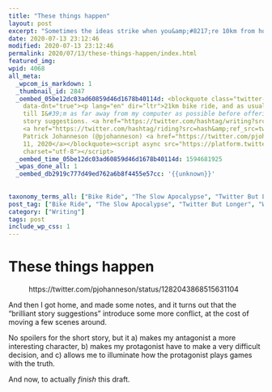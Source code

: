 ```yaml
---
title: "These things happen"
layout: post
excerpt: "Sometimes the ideas strike when you&amp;#8217;re 10km from home."
date: 2020-07-13 23:12:46
modified: 2020-07-13 23:12:46
permalink: 2020/07/13/these-things-happen/index.html
featured_img: 
wpid: 4068
all_meta: 
  _wpcom_is_markdown: 1
  _thumbnail_id: 2847
  _oembed_05be12dc03ad60859d46d1678b40114d: <blockquote class="twitter-tweet" data-width="550"
    data-dnt="true"><p lang="en" dir="ltr">21km bike ride, and as usual my mind waits
    till I&#39;m as far away from my computer as possible before offering up some brilliant
    story suggestions. <a href="https://twitter.com/hashtag/writing?src=hash&amp;ref_src=twsrc%5Etfw">#writing</a>
    <a href="https://twitter.com/hashtag/riding?src=hash&amp;ref_src=twsrc%5Etfw">#riding</a></p>&mdash;
    Patrick Johanneson (@pjohanneson) <a href="https://twitter.com/pjohanneson/status/1282043868515631104?ref_src=twsrc%5Etfw">July
    11, 2020</a></blockquote><script async src="https://platform.twitter.com/widgets.js"
    charset="utf-8"></script>
  _oembed_time_05be12dc03ad60859d46d1678b40114d: 1594681925
  _wpas_done_all: 1
  _oembed_db2919c777d49ed762a6b8f4455e57cc: '{{unknown}}'
  
  
taxonomy_terms_all: ["Bike Ride", "The Slow Apocalypse", "Twitter But Longer", "Writing", "Writing"]
post_tag: ["Bike Ride", "The Slow Apocalypse", "Twitter But Longer", "Writing"]
category: ["Writing"]
tags: post
include_wp_css: 1
---
```


# These things happen

<figure class="wp-block-embed-twitter wp-block-embed is-type-rich is-provider-twitter"><div class="wp-block-embed__wrapper">https://twitter.com/pjohanneson/status/1282043868515631104 </div></figure>And then I got home, and made some notes, and it turns out that the “brilliant story suggestions” introduce some more conflict, at the cost of moving a few scenes around.

No spoilers for the short story, but it a) makes my antagonist a more interesting character, b) makes my protagonist have to make a very difficult decision, and c) allows me to illuminate how the protagonist plays games with the truth.

And now, to actually *finish* this draft.